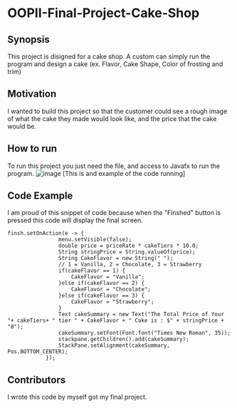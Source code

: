 # OOPII-Final-Project-Cake-Shop

## Synopsis
This project is disigned for a cake shop. A custom can simply run the program and design a cake (ex. Flavor, Cake Shape, Color of frosting and trim)

## Motivation
I wanted to build this project so that the customer could see a rough image of what the cake they made would look like, and the price that the cake would be. 
## How to run
To run this project you just need the file, and access to Javafx to run the program.
![image](https://user-images.githubusercontent.com/77160908/126360772-09876219-2db7-494d-91ec-7c5ffd31073e.png)
[This is and example of the code running]
## Code Example
I am proud of this snippet of code because when the "Finshed" button is pressed this code will display the final screen.
```
finsh.setOnAction(e -> {
				menu.setVisible(false);
				double price = priceRate * cakeTiers * 10.0;
				String stringPrice = String.valueOf(price);
				String CakeFlavor = new String(" ");
				// 1 = Vanilla, 2 = Chocolate, 3 = Strawberry
				if(cakeFlavor == 1) {
					CakeFlavor = "Vanilla";
				}else if(cakeFlavor == 2) {
					CakeFlavor = "Chocolate";
				}else if(cakeFlavor == 3) {
					CakeFlavor = "Strawberry";
				}
				Text cakeSummary = new Text("The Total Price of Your "+ cakeTiers+ " tier " + CakeFlavor + " Cake is : $" + stringPrice + "0");
				cakeSummary.setFont(Font.font("Times New Roman", 35));
				stackpane.getChildren().add(cakeSummary);
				StackPane.setAlignment(cakeSummary, Pos.BOTTOM_CENTER);
			});
```

 ## Contributors
 I wrote this code by myself got my final project. 
